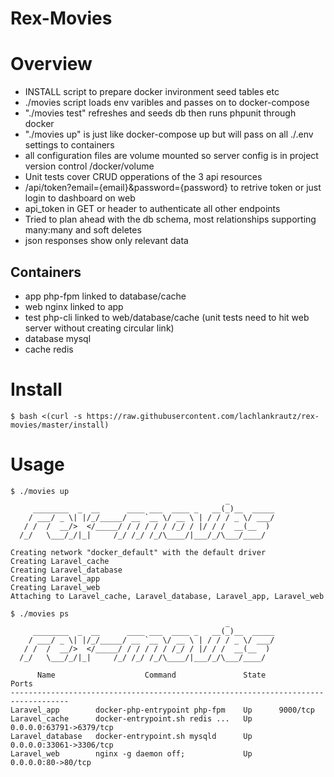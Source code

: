 # Rex-Movies

# Overview

 - INSTALL script to prepare docker invironment seed tables etc
 - ./movies script loads env varibles and passes on to docker-compose
 - "./movies test" refreshes and seeds db then runs phpunit through docker
 - "./movies up" is just like docker-compose up but will pass on all ./.env settings to containers
 - all configuration files are volume mounted so server config is in project version control /docker/volume
 - Unit tests cover CRUD opperations of the 3 api resources
 - /api/token?email={email}&password={password} to retrive token or just login to dashboard on web
 - api_token in GET or header to authenticate all other endpoints
 - Tried to plan ahead with the db schema, most relationships supporting many:many and soft deletes
 - json responses show only relevant data

## Containers

 - app php-fpm linked to database/cache
 - web nginx linked to app
 - test php-cli linked to web/database/cache (unit tests need to hit web server without creating circular link)
 - database mysql
 - cache redis

# Install
```
$ bash <(curl -s https://raw.githubusercontent.com/lachlankrautz/rex-movies/master/install)
```

# Usage
```
$ ./movies up
                                                _
     ________  _  __      ____ ___  ____ _   __(_)__  _____
    / ___/ _ \| |/_/_____/ __ `__ \/ __ \ | / / / _ \/ ___/
   / /  /  __/>  </_____/ / / / / / /_/ / |/ / /  __(__  )
  /_/   \___/_/|_|     /_/ /_/ /_/\____/|___/_/\___/____/

Creating network "docker_default" with the default driver
Creating Laravel_cache
Creating Laravel_database
Creating Laravel_app
Creating Laravel_web
Attaching to Laravel_cache, Laravel_database, Laravel_app, Laravel_web

$ ./movies ps
                                                _
     ________  _  __      ____ ___  ____ _   __(_)__  _____
    / ___/ _ \| |/_/_____/ __ `__ \/ __ \ | / / / _ \/ ___/
   / /  /  __/>  </_____/ / / / / / /_/ / |/ / /  __(__  )
  /_/   \___/_/|_|     /_/ /_/ /_/\____/|___/_/\___/____/

      Name                    Command               State            Ports
-----------------------------------------------------------------------------------
Laravel_app        docker-php-entrypoint php-fpm    Up      9000/tcp
Laravel_cache      docker-entrypoint.sh redis ...   Up      0.0.0.0:63791->6379/tcp
Laravel_database   docker-entrypoint.sh mysqld      Up      0.0.0.0:33061->3306/tcp
Laravel_web        nginx -g daemon off;             Up      0.0.0.0:80->80/tcp
```
